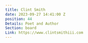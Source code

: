 ```yaml
---
title: Clint Smith
date: 2023-09-27 14:41:00 Z
position: 44
Details: Poet and Author
Section: board
Link: https://www.clintsmithiii.com
---
```


